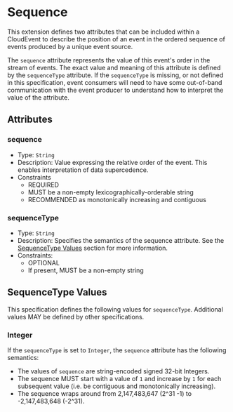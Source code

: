 # Sequence

This extension defines two attributes that can be included within a CloudEvent
to describe the position of an event in the ordered sequence of events produced
by a unique event source.

The `sequence` attribute represents the value of this event's
order in the stream of events.  The exact value and meaning of this
attribute is defined by the `sequenceType` attribute. 
If the `sequenceType` is missing, or not defined in this specification,
event consumers will need to have some out-of-band communication with the
event producer to understand how to interpret the value of the attribute.

## Attributes

### sequence
* Type: `String`
* Description: Value expressing the relative order of the event. This enables
  interpretation of data supercedence.
* Constraints
  * REQUIRED
  * MUST be a non-empty lexicographically-orderable string
  * RECOMMENDED as monotonically increasing and contiguous

### sequenceType
* Type: `String`
* Description: Specifies the semantics of the sequence attribute.
  See the [SequenceType Values](#sequencetype-values) section for more
  information.
* Constraints:
  * OPTIONAL
  * If present, MUST be a non-empty string

## SequenceType Values

This specification defines the following values for `sequenceType`.
Additional values MAY be defined by other specifications.

### Integer
If the `sequenceType` is set to `Integer`, the `sequence` attribute has
the following semantics:
* The values of `sequence` are string-encoded signed 32-bit Integers.
* The sequence MUST start with a value of `1` and increase by `1` for each 
  subsequent value (i.e. be contiguous and monotonically increasing).
* The sequence wraps around from 2,147,483,647 (2^31 -1) to
  -2,147,483,648 (-2^31).
